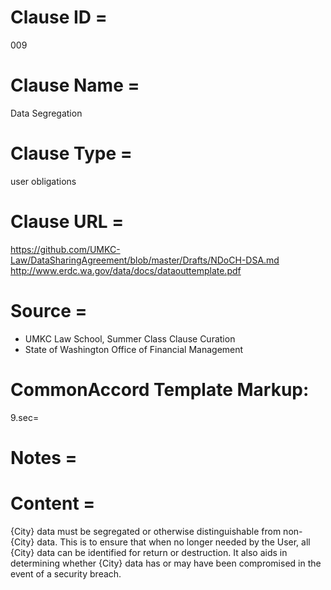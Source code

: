 # Clause ID = 
009

# Clause Name = 
Data Segregation

# Clause Type =
user obligations

# Clause URL = 
https://github.com/UMKC-Law/DataSharingAgreement/blob/master/Drafts/NDoCH-DSA.md
http://www.erdc.wa.gov/data/docs/dataouttemplate.pdf

# Source =  
* UMKC Law School, Summer Class Clause Curation
* State of Washington Office of Financial Management

# CommonAccord Template Markup:   
9.sec=

# Notes = 


# Content = 
{City} data must be segregated or otherwise distinguishable from non-{City} data. This is to ensure that when no longer needed by the User, all {City} data can be identified for return or destruction. It also aids in determining whether {City} data has or may have been compromised in the event of a security breach.
